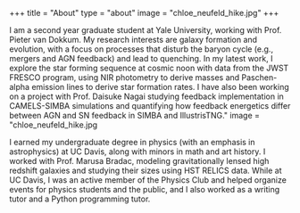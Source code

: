 +++
title = "About"
type = "about"
image = "chloe_neufeld_hike.jpg"
+++

I am a second year graduate student at Yale University, working with Prof. Pieter van Dokkum. My research interests are galaxy formation and evolution, with a focus on processes that disturb the baryon cycle (e.g., mergers and AGN feedback) and lead to quenching. In my latest work, I explore the star forming sequence at cosmic noon with data from the JWST FRESCO program, using NIR photometry to derive masses and Paschen-alpha emission lines to derive star formation rates. I have also been working on a project with Prof. Daisuke Nagai studying feedback implementation in CAMELS-SIMBA simulations and quantifying how feedback energetics differ between AGN and SN feedback in SIMBA and IllustrisTNG."
image = "chloe_neufeld_hike.jpg

I earned my undergraduate degree in physics (with an emphasis in astrophysics) at UC Davis, along with minors in math and art history. I worked with Prof. Marusa Bradac, modeling gravitationally lensed high redshift galaxies and studying their sizes using HST RELICS data. While at UC Davis, I was an active member of the Physics Club and helped organize events for physics students and the public, and I also worked as a writing tutor and a Python programming tutor. 

